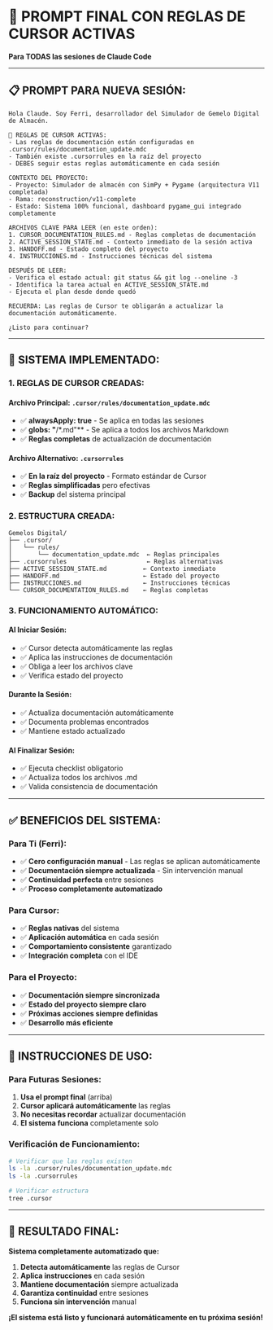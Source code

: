 # 🚀 PROMPT FINAL CON REGLAS DE CURSOR ACTIVAS

**Para TODAS las sesiones de Claude Code**

---

## 📋 **PROMPT PARA NUEVA SESIÓN:**

```
Hola Claude. Soy Ferri, desarrollador del Simulador de Gemelo Digital de Almacén.

🚨 REGLAS DE CURSOR ACTIVAS:
- Las reglas de documentación están configuradas en .cursor/rules/documentation_update.mdc
- También existe .cursorrules en la raíz del proyecto
- DEBES seguir estas reglas automáticamente en cada sesión

CONTEXTO DEL PROYECTO:
- Proyecto: Simulador de almacén con SimPy + Pygame (arquitectura V11 completada)
- Rama: reconstruction/v11-complete
- Estado: Sistema 100% funcional, dashboard pygame_gui integrado completamente

ARCHIVOS CLAVE PARA LEER (en este orden):
1. CURSOR_DOCUMENTATION_RULES.md - Reglas completas de documentación
2. ACTIVE_SESSION_STATE.md - Contexto inmediato de la sesión activa
3. HANDOFF.md - Estado completo del proyecto
4. INSTRUCCIONES.md - Instrucciones técnicas del sistema

DESPUÉS DE LEER:
- Verifica el estado actual: git status && git log --oneline -3
- Identifica la tarea actual en ACTIVE_SESSION_STATE.md
- Ejecuta el plan desde donde quedó

RECUERDA: Las reglas de Cursor te obligarán a actualizar la documentación automáticamente.

¿Listo para continuar?
```

---

## 🎯 **SISTEMA IMPLEMENTADO:**

### **1. REGLAS DE CURSOR CREADAS:**

#### **Archivo Principal:** `.cursor/rules/documentation_update.mdc`
- ✅ **alwaysApply: true** - Se aplica en todas las sesiones
- ✅ **globs: "**/*.md"** - Se aplica a todos los archivos Markdown
- ✅ **Reglas completas** de actualización de documentación

#### **Archivo Alternativo:** `.cursorrules`
- ✅ **En la raíz del proyecto** - Formato estándar de Cursor
- ✅ **Reglas simplificadas** pero efectivas
- ✅ **Backup** del sistema principal

### **2. ESTRUCTURA CREADA:**

```
Gemelos Digital/
├── .cursor/
│   └── rules/
│       └── documentation_update.mdc  ← Reglas principales
├── .cursorrules                      ← Reglas alternativas
├── ACTIVE_SESSION_STATE.md          ← Contexto inmediato
├── HANDOFF.md                       ← Estado del proyecto
├── INSTRUCCIONES.md                 ← Instrucciones técnicas
└── CURSOR_DOCUMENTATION_RULES.md    ← Reglas completas
```

### **3. FUNCIONAMIENTO AUTOMÁTICO:**

#### **Al Iniciar Sesión:**
- ✅ Cursor detecta automáticamente las reglas
- ✅ Aplica las instrucciones de documentación
- ✅ Obliga a leer los archivos clave
- ✅ Verifica estado del proyecto

#### **Durante la Sesión:**
- ✅ Actualiza documentación automáticamente
- ✅ Documenta problemas encontrados
- ✅ Mantiene estado actualizado

#### **Al Finalizar Sesión:**
- ✅ Ejecuta checklist obligatorio
- ✅ Actualiza todos los archivos .md
- ✅ Valida consistencia de documentación

---

## ✅ **BENEFICIOS DEL SISTEMA:**

### **Para Ti (Ferri):**
- ✅ **Cero configuración manual** - Las reglas se aplican automáticamente
- ✅ **Documentación siempre actualizada** - Sin intervención manual
- ✅ **Continuidad perfecta** entre sesiones
- ✅ **Proceso completamente automatizado**

### **Para Cursor:**
- ✅ **Reglas nativas** del sistema
- ✅ **Aplicación automática** en cada sesión
- ✅ **Comportamiento consistente** garantizado
- ✅ **Integración completa** con el IDE

### **Para el Proyecto:**
- ✅ **Documentación siempre sincronizada**
- ✅ **Estado del proyecto siempre claro**
- ✅ **Próximas acciones siempre definidas**
- ✅ **Desarrollo más eficiente**

---

## 🚀 **INSTRUCCIONES DE USO:**

### **Para Futuras Sesiones:**
1. **Usa el prompt final** (arriba)
2. **Cursor aplicará automáticamente** las reglas
3. **No necesitas recordar** actualizar documentación
4. **El sistema funciona** completamente solo

### **Verificación de Funcionamiento:**
```bash
# Verificar que las reglas existen
ls -la .cursor/rules/documentation_update.mdc
ls -la .cursorrules

# Verificar estructura
tree .cursor
```

---

## 🎯 **RESULTADO FINAL:**

**Sistema completamente automatizado que:**
1. **Detecta automáticamente** las reglas de Cursor
2. **Aplica instrucciones** en cada sesión
3. **Mantiene documentación** siempre actualizada
4. **Garantiza continuidad** entre sesiones
5. **Funciona sin intervención** manual

**¡El sistema está listo y funcionará automáticamente en tu próxima sesión!**
